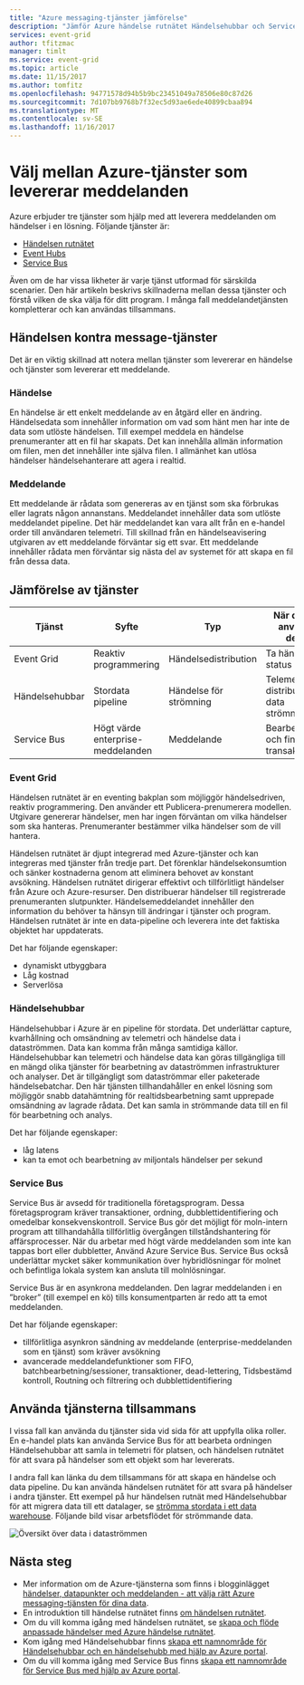 ```yaml
---
title: "Azure messaging-tjänster jämförelse"
description: "Jämför Azure händelse rutnätet Händelsehubbar och Service Bus. Rekommenderar vilken tjänst som ska användas för olika scenarier."
services: event-grid
author: tfitzmac
manager: timlt
ms.service: event-grid
ms.topic: article
ms.date: 11/15/2017
ms.author: tomfitz
ms.openlocfilehash: 94771578d94b5b9bc23451049a78506e80c87d26
ms.sourcegitcommit: 7d107bb9768b7f32ec5d93ae6ede40899cbaa894
ms.translationtype: MT
ms.contentlocale: sv-SE
ms.lasthandoff: 11/16/2017
---
```

# <a name="choose-between-azure-services-that-deliver-messages"></a>Välj mellan Azure-tjänster som levererar meddelanden

Azure erbjuder tre tjänster som hjälp med att leverera meddelanden om händelser i en lösning. Följande tjänster är:

* [Händelsen rutnätet](/azure/event-grid/)
* [Event Hubs](/azure/event-hubs/)
* [Service Bus](/azure/service-bus-messaging/)

Även om de har vissa likheter är varje tjänst utformad för särskilda scenarier. Den här artikeln beskrivs skillnaderna mellan dessa tjänster och förstå vilken de ska välja för ditt program. I många fall meddelandetjänsten kompletterar och kan användas tillsammans.

## <a name="event-vs-message-services"></a>Händelsen kontra message-tjänster

Det är en viktig skillnad att notera mellan tjänster som levererar en händelse och tjänster som levererar ett meddelande.

### <a name="event"></a>Händelse

En händelse är ett enkelt meddelande av en åtgärd eller en ändring. Händelsedata som innehåller information om vad som hänt men har inte de data som utlöste händelsen. Till exempel meddela en händelse prenumeranter att en fil har skapats. Det kan innehålla allmän information om filen, men det innehåller inte själva filen. I allmänhet kan utlösa händelser händelsehanterare att agera i realtid.

### <a name="message"></a>Meddelande

Ett meddelande är rådata som genereras av en tjänst som ska förbrukas eller lagrats någon annanstans. Meddelandet innehåller data som utlöste meddelandet pipeline. Det här meddelandet kan vara allt från en e-handel order till användaren telemetri. Till skillnad från en händelseavisering utgivaren av ett meddelande förväntar sig ett svar. Ett meddelande innehåller rådata men förväntar sig nästa del av systemet för att skapa en fil från dessa data.

## <a name="comparison-of-services"></a>Jämförelse av tjänster

| Tjänst | Syfte | Typ | När du ska använda detta |
| ------- | ------- | ---- | ----------- |
| Event Grid | Reaktiv programmering | Händelsedistribution | Ta hänsyn till status ändras |
| Händelsehubbar | Stordata pipeline | Händelse för strömning | Telemetri och distribuerade data strömning |
| Service Bus | Högt värde enterprise-meddelanden | Meddelande | Bearbetningen och finansiella transaktioner |

### <a name="event-grid"></a>Event Grid

Händelsen rutnätet är en eventing bakplan som möjliggör händelsedriven, reaktiv programmering. Den använder ett Publicera-prenumerera modellen. Utgivare genererar händelser, men har ingen förväntan om vilka händelser som ska hanteras. Prenumeranter bestämmer vilka händelser som de vill hantera.

Händelsen rutnätet är djupt integrerad med Azure-tjänster och kan integreras med tjänster från tredje part. Det förenklar händelsekonsumtion och sänker kostnaderna genom att eliminera behovet av konstant avsökning. Händelsen rutnätet dirigerar effektivt och tillförlitligt händelser från Azure och Azure-resurser. Den distribuerar händelser till registrerade prenumeranten slutpunkter. Händelsemeddelandet innehåller den information du behöver ta hänsyn till ändringar i tjänster och program. Händelsen rutnätet är inte en data-pipeline och leverera inte det faktiska objektet har uppdaterats.

Det har följande egenskaper:

* dynamiskt utbyggbara
* Låg kostnad
* Serverlösa

### <a name="event-hubs"></a>Händelsehubbar

Händelsehubbar i Azure är en pipeline för stordata. Det underlättar capture, kvarhållning och omsändning av telemetri och händelse data i dataströmmen. Data kan komma från många samtidiga källor. Händelsehubbar kan telemetri och händelse data kan göras tillgängliga till en mängd olika tjänster för bearbetning av dataströmmen infrastrukturer och analyser. Det är tillgängligt som dataströmmar eller paketerade händelsebatchar. Den här tjänsten tillhandahåller en enkel lösning som möjliggör snabb datahämtning för realtidsbearbetning samt upprepade omsändning av lagrade rådata. Det kan samla in strömmande data till en fil för bearbetning och analys.

Det har följande egenskaper:

* låg latens
* kan ta emot och bearbetning av miljontals händelser per sekund

### <a name="service-bus"></a>Service Bus

Service Bus är avsedd för traditionella företagsprogram. Dessa företagsprogram kräver transaktioner, ordning, dubblettidentifiering och omedelbar konsekvenskontroll. Service Bus gör det möjligt för moln-intern program att tillhandahålla tillförlitlig övergången tillståndshantering för affärsprocesser. När du arbetar med högt värde meddelanden som inte kan tappas bort eller dubbletter, Använd Azure Service Bus. Service Bus också underlättar mycket säker kommunikation över hybridlösningar för molnet och befintliga lokala system kan ansluta till molnlösningar.

Service Bus är en asynkrona meddelanden. Den lagrar meddelanden i en ”broker” (till exempel en kö) tills konsumentparten är redo att ta emot meddelanden.

Det har följande egenskaper:

* tillförlitliga asynkron sändning av meddelande (enterprise-meddelanden som en tjänst) som kräver avsökning
* avancerade meddelandefunktioner som FIFO, batchbearbetning/sessioner, transaktioner, dead-lettering, Tidsbestämd kontroll, Routning och filtrering och dubblettidentifiering

## <a name="use-the-services-together"></a>Använda tjänsterna tillsammans

I vissa fall kan använda du tjänster sida vid sida för att uppfylla olika roller. En e-handel plats kan använda Service Bus för att bearbeta ordningen Händelsehubbar att samla in telemetri för platsen, och händelsen rutnätet för att svara på händelser som ett objekt som har levererats.

I andra fall kan länka du dem tillsammans för att skapa en händelse och data pipeline. Du kan använda händelsen rutnätet för att svara på händelser i andra tjänster. Ett exempel på hur händelsen rutnät med Händelsehubbar för att migrera data till ett datalager, se [strömma stordata i ett data warehouse](event-grid-event-hubs-integration.md). Följande bild visar arbetsflödet för strömmande data.

![Översikt över data i dataströmmen](./media/compare-messaging-services/overview.png)

## <a name="next-steps"></a>Nästa steg

* Mer information om de Azure-tjänsterna som finns i blogginlägget [händelser, datapunkter och meddelanden - att välja rätt Azure messaging-tjänsten för dina data](https://azure.microsoft.com/blog/events-data-points-and-messages-choosing-the-right-azure-messaging-service-for-your-data/).
* En introduktion till händelse rutnätet finns [om händelsen rutnätet](overview.md).
* Om du vill komma igång med händelsen rutnätet, se [skapa och flöde anpassade händelser med Azure händelse rutnätet](custom-event-quickstart.md).
* Kom igång med Händelsehubbar finns [skapa ett namnområde för Händelsehubbar och en händelsehubb med hjälp av Azure portal](../event-hubs/event-hubs-create.md).
* Om du vill komma igång med Service Bus finns [skapa ett namnområde för Service Bus med hjälp av Azure portal](../service-bus-messaging/service-bus-create-namespace-portal.md).